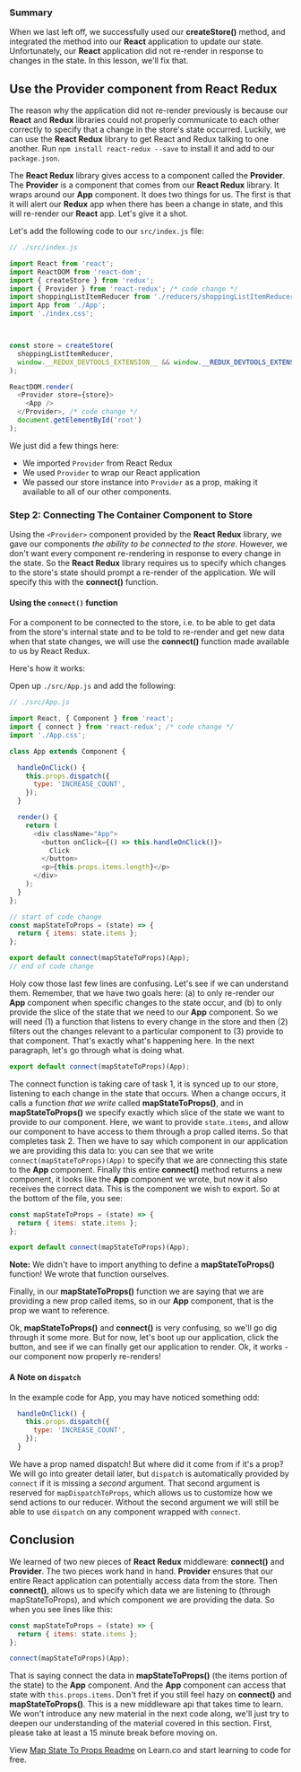 ### Summary

When we last left off, we successfully used our __createStore()__ method, and
integrated the method into our __React__ application to update our state.
Unfortunately, our __React__ application did not re-render in response to
changes in the state. In this lesson, we'll fix that.

## Use the Provider component from React Redux




The reason why the application did not re-render previously is because our
__React__ and __Redux__ libraries could not properly communicate to each other
correctly to specify that a change in the store's state occurred. Luckily, we
can use the __React Redux__ library to get React and Redux talking to one
another. Run `npm install react-redux --save` to install it and add to our
`package.json`.



The __React Redux__ library gives access to a component called the __Provider__.
The __Provider__ is a component that comes from our __React Redux__ library. It
wraps around our __App__ component. It does two things for us. The first is that
it will alert our __Redux__ app when there has been a change in state, and this
will re-render our __React__ app. Let's give it a shot.

Let's add the following code to our `src/index.js` file:

```javascript
// ./src/index.js

import React from 'react';
import ReactDOM from 'react-dom';
import { createStore } from 'redux';
import { Provider } from 'react-redux'; /* code change */
import shoppingListItemReducer from './reducers/shoppingListItemReducer';
import App from './App';
import './index.css';



const store = createStore(
  shoppingListItemReducer,
  window.__REDUX_DEVTOOLS_EXTENSION__ && window.__REDUX_DEVTOOLS_EXTENSION__()
);

ReactDOM.render(
  <Provider store={store}>
    <App />
  </Provider>, /* code change */
  document.getElementById('root')
);
```

We just did a few things here:

* We imported `Provider` from React Redux
* We used `Provider` to wrap our React application
* We passed our store instance into `Provider` as a prop, making it available to all of our other components.

### Step 2: Connecting The Container Component to Store

Using the `<Provider>` component provided by the __React Redux__ library, we
gave our components *the ability to be connected to the store*. However, we
don't want every component re-rendering in response to every change in the
state. So the __React Redux__ library requires us to specify which changes to
the store's state should prompt a re-render of the application. We will specify
this with the __connect()__ function.

#### Using the `connect()` function

For a component to be connected to the store, i.e. to be able to get data from
the store's internal state and to be told to re-render and get new data when
that state changes, we will use the __connect()__ function made available to us
by React Redux.

Here's how it works:

Open up `./src/App.js` and add the following:

```javascript
// ./src/App.js

import React, { Component } from 'react';
import { connect } from 'react-redux'; /* code change */
import './App.css';

class App extends Component {

  handleOnClick() {
    this.props.dispatch({
      type: 'INCREASE_COUNT',
    });
  }

  render() {
    return (
      <div className="App">
        <button onClick={() => this.handleOnClick()}>
          Click
        </button>
        <p>{this.props.items.length}</p>
      </div>
    );
  }
};

// start of code change
const mapStateToProps = (state) => {
  return { items: state.items };
};

export default connect(mapStateToProps)(App);
// end of code change
```

Holy cow those last few lines are confusing. Let's see if we can understand
them. Remember, that we have two goals here: (a) to only re-render our __App__
component when specific changes to the state occur, and (b) to only provide the
slice of the state that we need to our __App__ component. So we will need (1) a
function that listens to every change in the store and then (2) filters out the
changes relevant to a particular component to (3) provide to that component.
That's exactly what's happening here. In the next paragraph, let's go through
what is doing what.

```javascript
export default connect(mapStateToProps)(App);
```

The connect function is taking care of task 1, it is synced up to our store,
listening to each change in the state that occurs. When a change occurs, it
calls a function *that we write* called __mapStateToProps()__, and in
__mapStateToProps()__ we specify exactly which slice of the state we want to
provide to our component. Here, we want to provide `state.items`, and allow our
component to have access to them through a prop called items. So that completes
task 2. Then we have to say which component in our application we are providing
this data to: you can see that we write `connect(mapStateToProps)(App)` to
specify that we are connecting this state to the __App__ component.   Finally
this entire __connect()__ method returns a new component, it looks like the
__App__ component we wrote, but now it also receives the correct data. This is
the component we wish to export. So at the bottom of the file, you see:

```javascript
const mapStateToProps = (state) => {
  return { items: state.items };
};

export default connect(mapStateToProps)(App);
```

**Note:** We didn't have to import anything to define a __mapStateToProps()__ function! We
wrote that function ourselves.

Finally, in our __mapStateToProps()__ function we are saying that we are
providing a new prop called items, so in our __App__ component, that is the prop
we want to reference.

Ok, __mapStateToProps()__ and __connect()__ is very confusing, so we'll go dig
through it some more.  But for now, let's boot up our application, click the
button, and see if we can finally get our application to render. Ok, it works -
our component now properly re-renders!

#### A Note on `dispatch`

In the example code for App, you may have noticed something odd:

```js
  handleOnClick() {
    this.props.dispatch({
      type: 'INCREASE_COUNT',
    });
  }
```

We have a prop named dispatch! But where did it come from if it's a prop? We 
will go into greater detail later, but `dispatch` is automatically provided
by `connect` if it is missing a _second_ argument. That second argument is
reserved for `mapDispatchToProps`, which allows us to customize how we send
actions to our reducer. Without the second argument we will still be able to
use `dispatch` on any component wrapped with `connect`.

## Conclusion

We learned of two new pieces of __React Redux__ middleware: __connect()__ and
__Provider__.  The two pieces work hand in hand. __Provider__ ensures that our
entire React application can potentially access data from the store. Then
__connect()__, allows us to specify which data we are listening to (through
mapStateToProps), and which component we are providing the data. So when you see
lines like this:

```javascript
const mapStateToProps = (state) => {
  return { items: state.items };
};

connect(mapStateToProps)(App);
```

That is saying connect the data in __mapStateToProps()__ (the items portion of
the state) to the __App__ component. And the __App__ component can access that
state with `this.props.items`. Don't fret if you still feel hazy on
__connect()__ and __mapStateToProps()__. This is a new middleware api that takes
time to learn. We won't introduce any new material in the next code along, we'll
just try to deepen our understanding of the material covered in this section.
First, please take at least a 15 minute break before moving on.  

<p class='util--hide'>View <a href='https://learn.co/lessons/map-state-to-props-readme'>Map State To Props Readme</a> on Learn.co and start learning to code for free.</p>
